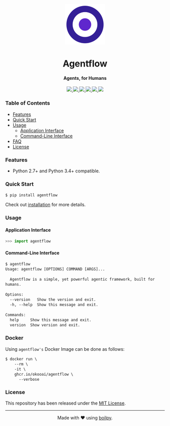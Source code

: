<div align="center">
  <img src=".github/assets/logo.png" height="128">
  <h1>
    Agentflow
  </h1>
  <h4>Agents, for Humans</h4>
</div>

<p align="center">
    <a href='https://github.com/okooai/Agentflow/actions?query=workflow:"Continuous Integration"'>
      <img src="https://img.shields.io/github/actions/workflow/status/okooai/Agentflow/ci.yml?style=flat-square">
    </a>
    <a href="https://coveralls.io/github/okooai/Agentflow">
      <img src="https://img.shields.io/coveralls/github/okooai/Agentflow.svg?style=flat-square">
    </a>
    <a href="https://pypi.org/project/Agentflow/">
      <img src="https://img.shields.io/pypi/v/Agentflow.svg?style=flat-square">
    </a>
    <a href="https://pypi.org/project/Agentflow/">
      <img src="https://img.shields.io/pypi/l/Agentflow.svg?style=flat-square">
    </a>
    <a href="https://pypi.org/project/Agentflow/">
		  <img src="https://img.shields.io/pypi/pyversions/Agentflow.svg?style=flat-square">
	  </a>
    <a href="https://git.io/boilpy">
      <img src="https://img.shields.io/badge/made%20with-boilpy-red.svg?style=flat-square">
    </a>
</p>

### Table of Contents
* [Features](#features)
* [Quick Start](#quick-start)
* [Usage](#usage)
  * [Application Interface](#application-interface)
  * [Command-Line Interface](#command-line-interface)
* [FAQ](docs/faq.md)
* [License](#license)

### Features
* Python 2.7+ and Python 3.4+ compatible.

### Quick Start

```shell
$ pip install agentflow
```

Check out [installation](docs/source/install.rst) for more details.

### Usage

#### Application Interface

```python
>>> import agentflow
```


#### Command-Line Interface

```console
$ agentflow
Usage: agentflow [OPTIONS] COMMAND [ARGS]...

  Agentflow is a simple, yet powerful agentic framework, built for humans.

Options:
  --version   Show the version and exit.
  -h, --help  Show this message and exit.

Commands:
  help     Show this message and exit.
  version  Show version and exit.
```


### Docker

Using `agentflow's` Docker Image can be done as follows:

```
$ docker run \
    --rm \
    -it \
    ghcr.io/okooai/agentflow \
      --verbose
```

### License

This repository has been released under the [MIT License](LICENSE).

---

<div align="center">
  Made with ❤️ using <a href="https://git.io/boilpy">boilpy</a>.
</div>